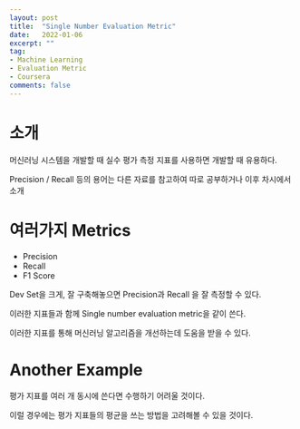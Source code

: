 ```yaml
---
layout: post
title:  "Single Number Evaluation Metric"
date:   2022-01-06
excerpt: ""
tag:
- Machine Learning
- Evaluation Metric
- Coursera
comments: false
---
```






# 소개

머신러닝 시스템을 개발할 때 실수 평가 측정 지표를 사용하면 개발할 때 유용하다.

Precision / Recall  등의 용어는 다른 자료를 참고하여 따로 공부하거나 이후 차시에서 소개



# 여러가지 Metrics

* Precision
* Recall
* F1 Score



Dev Set을 크게, 잘 구축해놓으면 Precision과 Recall 을 잘 측정할 수 있다.

이러한 지표들과 함께 Single number evaluation metric을 같이 쓴다.

이러한 지표를 통해 머신러닝 알고리즘을 개선하는데 도움을 받을 수 있다.



# Another Example

평가 지표를 여러 개 동시에 쓴다면 수행하기 어려울 것이다.

이럴 경우에는 평가 지표들의 평균을 쓰는 방법을 고려해볼 수 있을 것이다.



